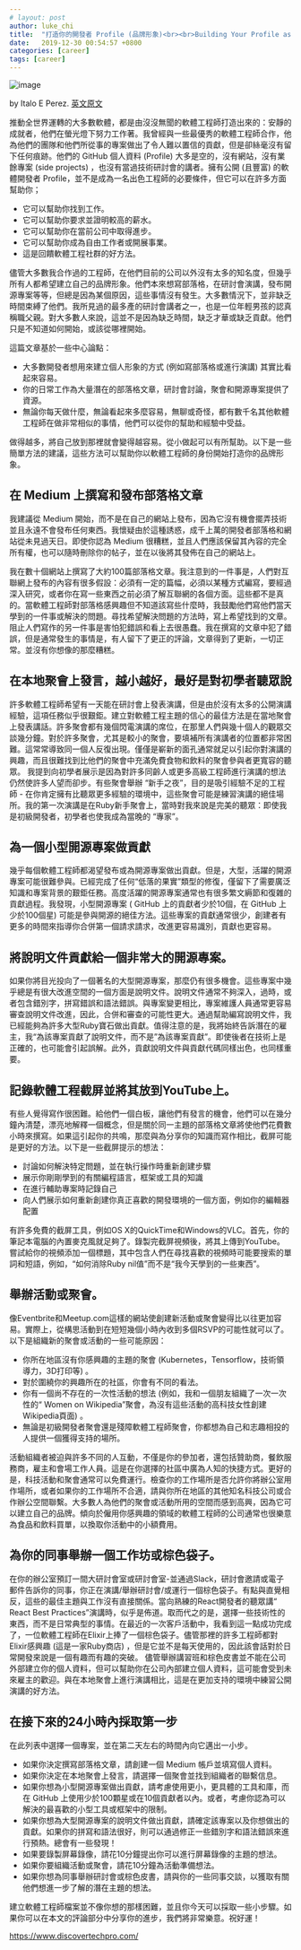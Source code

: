 ```yaml
---
# layout: post
author: luke_chi
title:  "打造你的開發者 Profile (品牌形象)<br><br>Building Your Profile as a Developer"
date:   2019-12-30 00:54:57 +0800
categories: [career]
tags: [career]
---
```


![image](https://miro.Medium.com/max/945/0*hJRRiac0yJIJr5OG)

by Italo E Perez. [英文原文](https://Medium.com/@italoeperez/building-your-profile-as-a-developer-e7088a1edc51)

推動全世界運轉的大多數軟體，都是由沒沒無聞的軟體工程師打造出來的：安靜的成就者，他們在螢光燈下努力工作著。我曾經與一些最優秀的軟體工程師合作，他為他們的團隊和他們所從事的專案做出了令人難以置信的貢獻，但是卻絲毫沒有留下任何痕跡。他們的 GitHub 個人資料 (Profile) 大多是空的，沒有網站，沒有業餘專案 (side projects) ，也沒有當過技術研討會的講者。擁有公開 (且豐富) 的軟體開發者 Profile，並不是成為一名出色工程師的必要條件，但它可以在許多方面幫助你；

* 它可以幫助你找到工作。
* 它可以幫助你要求並證明較高的薪水。
* 它可以幫助你在當前公司中取得進步。
* 它可以幫助你成為自由工作者或開展事業。
* 這是回饋軟體工程社群的好方法。

儘管大多數我合作過的工程師，在他們目前的公司以外沒有太多的知名度，但幾乎所有人都希望建立自己的品牌形象。他們本來想寫部落格，在研討會演講，發布開源專案等等，但總是因為某個原因，這些事情沒有發生。大多數情況下，並非缺乏時間束縛了他們。我所見過的最多產的研討會講者之一，也是一位年輕男孩的認真稱職父親。對大多數人來說，這並不是因為缺乏時間，缺乏才華或缺乏貢獻。他們只是不知道如何開始，或該從哪裡開始。

這篇文章基於一些中心論點：
* 大多數開發者想用來建立個人形象的方式 (例如寫部落格或進行演講) 其實比看起來容易。
* 你的日常工作為大量潛在的部落格文章，研討會討論，聚會和開源專案提供了資源。
* 無論你每天做什麼，無論看起來多麼容易，無聊或奇怪，都有數千名其他軟體工程師在做非常相似的事情，他們可以從你的幫助和經驗中受益。

做得越多，將自己放到那裡就會變得越容易。從小做起可以有所幫助。以下是一些簡單方法的建議，這些方法可以幫助你以軟體工程師的身份開始打造你的品牌形象。

## 在 Medium 上撰寫和發布部落格文章
我建議從 Medium 開始，而不是在自己的網站上發布，因為它沒有機會擺弄技術並且永遠不會發布任何東西。我懷疑由於這種誘惑，成千上萬的開發者部落格和網站從未見過天日。即使你認為 Medium 很糟糕，並且人們應該保留其內容的完全所有權，也可以隨時刪除你的帖子，並在以後將其發佈在自己的網站上。

我在數十個網站上撰寫了大約100篇部落格文章。我注意到的一件事是，人們對互聯網上發布的內容有很多假設：必須有一定的篇幅，必須以某種方式編寫，要經過深入研究，或者你在寫一些東西之前必須了解互聯網的各個方面。這些都不是真的。當軟體工程師對部落格感興趣但不知道該寫些什麼時，我鼓勵他們寫他們當天學到的一件事或解決的問題。尋找希望解決問題的方法時，寫上希望找到的文章。
阻止人們寫作的另一件事是害怕犯錯誤和看上去很愚蠢。我在撰寫的文章中犯了錯誤，但是通常發生的事情是，有人留下了更正的評論，文章得到了更新，一切正常。並沒有你想像的那麼糟糕。

## 在本地聚會上發言，越小越好，最好是對初學者聽眾說
許多軟體工程師希望有一天能在研討會上發表演講，但是由於沒有太多的公開演講經驗，這項任務似乎很艱鉅。建立對軟體工程主題的信心的最佳方法是在當地聚會上發表講話。許多聚會都有幾個閃電演講的席位，在那里人們與幾十個人的觀眾交談幾分鐘。對於許多聚會，尤其是較小的聚會，要填補所有演講者的位置都非常困難。這常常導致同一個人反復出現。僅僅是嶄新的面孔通常就足以引起你對演講的興趣，而且很難找到比他們的聚會中充滿免費食物和飲料的聚會參與者更寬容的聽眾。
我提到向初學者展示是因為對許多同齡人或更多高級工程師進行演講的想法仍然使許多人望而卻步。有些聚會舉辦 “新手之夜”，目的是吸引經驗不足的工程師 - 在你肯定擁有比聽眾更多經驗的環境中，這些聚會可能是練習演講的絕佳場所。我的第一次演講是在Ruby新手聚會上，當時對我來說是完美的聽眾：即使我是初級開發者，初學者也使我成為當晚的 “專家”。

## 為一個小型開源專案做貢獻
幾乎每個軟體工程師都渴望發布或為開源專案做出貢獻。但是，大型，活躍的開源專案可能很難參與。已經完成了任何“低落的果實”類型的修復，僅留下了需要廣泛知識和專案背景的艱鉅任務。高度活躍的開源專案通常也有很多繁文縟節和復雜的貢獻過程。我發現，小型開源專案 ( GitHub 上的貢獻者少於10個，在 GitHub 上少於100個星) 可能是參與開源的絕佳方法。這些專案的貢獻通常很少，創建者有更多的時間來指導你合併第一個請求請求，改進更容易識別，貢獻也更容易。

## 將說明文件貢獻給一個非常大的開源專案。
如果你將目光投向了一個著名的大型開源專案，那麼仍有很多機會。這些專案中幾乎總是有很大改進空間的一個方面是說明文件。說明文件通常不夠深入，過時，或者包含錯別字，拼寫錯誤和語法錯誤。與專案變更相比，專案維護人員通常更容易審查說明文件改進，因此，合併和審查的可能性更大。通過幫助編寫說明文件，我已經能夠為許多大型Ruby寶石做出貢獻。值得注意的是，我將始終告訴潛在的雇主，我“為該專案貢獻了說明文件，而不是”為該專案貢獻”。即使後者在技術上是正確的，也可能會引起誤解。此外，貢獻說明文件與貢獻代碼同樣出色，也同樣重要。

## 記錄軟體工程截屏並將其放到YouTube上。
有些人覺得寫作很困難。給他們一個白板，讓他們有發言的機會，他們可以在幾分鐘內清楚，漂亮地解釋一個概念，但是關於同一主題的部落格文章將使他們花費數小時來撰寫。如果這引起你的共鳴，那麼與為分享你的知識而寫作相比，截屏可能是更好的方法。以下是一些截屏提示的想法：

* 討論如何解決特定問題，並在執行操作時重新創建步驟
* 展示你剛剛學到的有關編程語言，框架或工具的知識
* 在進行輔助專案時記錄自己
* 向人們展示如何重新創建你真正喜歡的開發環境的一個方面，例如你的編輯器配置

有許多免費的截屏工具，例如OS X的QuickTime和Windows的VLC。首先，你的筆記本電腦的內置麥克風就足夠了。錄製完截屏視頻後，將其上傳到YouTube。嘗試給你的視頻添加一個標題，其中包含人們在尋找喜歡的視頻時可能要搜索的單詞和短語，例如，“如何消除Ruby nil值”而不是“我今天學到的一些東西”。

## 舉辦活動或聚會。
像Eventbrite和Meetup.com這樣的網站使創建新活動或聚會變得比以往更加容易。實際上，從構思活動到在短短幾個小時內收到多個RSVP的可能性就可以了。以下是組織新的聚會或活動的一些可能原因：

* 你所在地區沒有你感興趣的主題的聚會 (Kubernetes，Tensorflow，技術領導力，3D打印等) 。
* 對於圍繞你的興趣所在的社區，你會有不同的看法。
* 你有一個尚不存在的一次性活動的想法 (例如，我和一個朋友組織了一次一次性的“ Women on Wikipedia”聚會，為沒有這些活動的高科技女性創建Wikipedia頁面) 。
* 無論是初級開發者聚會還是殘障軟體工程師聚會，你都想為自己和志趣相投的人提供一個獲得支持的場所。

活動組織者被迫與許多不同的人互動，不僅是你的參加者，還包括贊助商，餐飲服務商，雇主和會場工作人員。這是在你選擇的社區中廣為人知的快捷方式。更好的是，科技活動和聚會通常可以免費運行。檢查你的工作場所是否允許你將辦公室用作場所，或者如果你的工作場所不合適，請與你所在地區的其他知名科技公司或合作辦公空間聯繫。大多數人為他們的聚會或活動所用的空間而感到高興，因為它可以建立自己的品牌。傾向於僱用你感興趣的領域的軟體工程師的公司通常也很樂意為食品和飲料買單，以換取你活動中的小額費用。

## 為你的同事舉辦一個工作坊或棕色袋子。
在你的辦公室預訂一間大研討會室或研討會室-並通過Slack，研討會邀請或電子郵件告訴你的同事，你正在演講/舉辦研討會/或運行一個棕色袋子。有點與直覺相反，這些的最佳主題與工作沒有直接關係。當向熟練的React開發者的聽眾講“ React Best Practices”演講時，似乎是佈道。取而代之的是，選擇一些技術性的東西，而不是日常典型的事情。在最近的一次客戶活動中，我看到這一點成功完成了，一位軟體工程師在Elixir上捧了一個棕色袋子。儘管那裡的許多工程師都對Elixir感興趣 (這是一家Ruby商店) ，但是它並不是每天使用的，因此該會話對於日常開發來說是一個有趣而有趣的突破。
儘管舉辦講習班和棕色皮書並不能在公司外部建立你的個人資料，但可以幫助你在公司內部建立個人資料，這可能會受到未來雇主的歡迎。與在本地聚會上進行演講相比，這是在更加支持的環境中練習公開演講的好方法。

## 在接下來的24小時內採取第一步
在此列表中選擇一個專案，並在第二天左右的時間內向它邁出一小步。

* 如果你決定撰寫部落格文章，請創建一個 Medium 帳戶並填寫個人資料。
* 如果你決定在本地聚會上發言，請選擇一個聚會並找到組織者的聯繫信息。
* 如果你想為小型開源專案做出貢獻，請考慮使用更小，更具體的工具和庫，而在 GitHub 上使用少於100顆星或在10個貢獻者以內。或者，考慮你認為可以解決的最喜歡的小型工具或框架中的限制。
* 如果你想為大型開源專案的說明文件做出貢獻，請確定該專案以及你想做出的貢獻。如果你的拼寫和語法很好，則可以通過修正一些錯別字和語法錯誤來進行預熱。總會有一些發現！
* 如果要錄製屏幕錄像，請花10分鐘提出你可以進行屏幕錄像的主題的想法。
* 如果你要組織活動或聚會，請花10分鐘為活動準備想法。
* 如果你想為同事舉辦研討會或棕色皮書，請與你的一些同事交談，以獲取有關他們想進一步了解的潛在主題的想法。

建立軟體工程師檔案並不像你想的那樣困難，並且你今天可以採取一些小步驟。如果你可以在本文的評論部分中分享你的進步，我們將非常樂意。祝好運！

<https://www.discovertechpro.com/>
